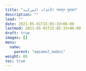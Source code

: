 ```yaml
---
title: "الأعداد المركبة আদাদুল মুরাক্কাব"
description: ""
lead: ""
date: 2021-05-01T15:05:33+06:00
lastmod: 2021-05-01T15:05:33+06:00
draft: true
images: []
menu: 
  nahw:
    parent: "aqsamul_mabni"
weight: 80
toc: true
---
```



